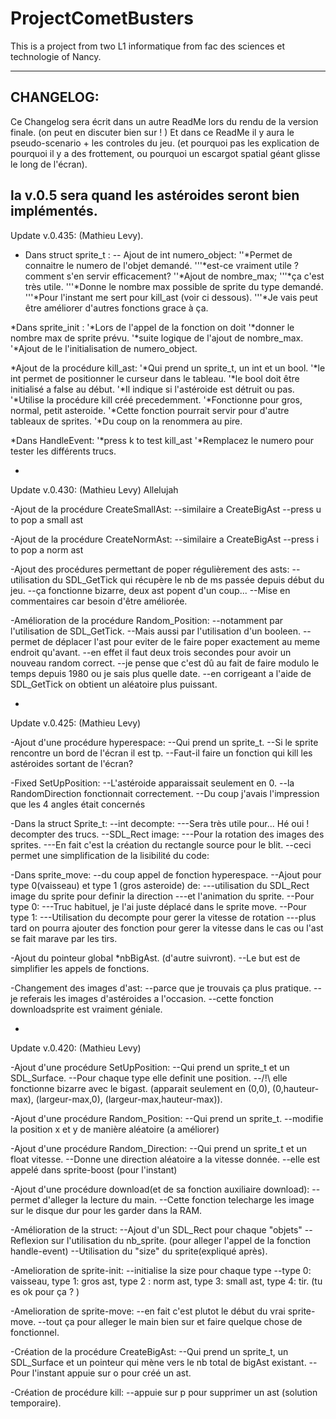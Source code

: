 # ProjectCometBusters
This is a project from two L1 informatique from fac des sciences et technologie of Nancy.


----
CHANGELOG:
----

Ce Changelog sera écrit dans un autre ReadMe lors du rendu de la version finale. (on peut en discuter bien sur ! )
Et dans ce ReadMe il y aura le pseudo-scenario + les controles du jeu.
(et pourquoi pas les explication de pourquoi il y a des frottement, ou pourquoi un escargot spatial géant glisse le long de l'écran).

la v.0.5 sera quand les astéroides seront bien implémentés.
-
Update v.0.435: (Mathieu Levy).

- Dans struct sprite_t :
-- Ajout de int numero_object:
''*Permet de connaitre le numero de l'objet demandé.
'''*est-ce vraiment utile ? comment s'en servir efficacement?
''*Ajout de nombre_max;
'''*ça c'est très utile.
'''*Donne le nombre max possible de sprite du type demandé.
'''*Pour l'instant me sert pour kill_ast (voir ci dessous).
'''*Je vais peut être améliorer d'autres fonctions grace à ça.

*Dans sprite_init :
'*Lors de l'appel de la fonction on doit
'*donner le nombre max de sprite prévu.
'*suite logique de l'ajout de nombre_max. 
'*Ajout de le l'initialisation de numero_object.

*Ajout de la procédure kill_ast:
'*Qui prend un sprite_t, un int et un bool.
'*le int permet de positionner le curseur dans le tableau.
'*le bool doit être initialisé a false au début.
'*Il indique si l'astéroide est détruit ou pas.
'*Utilise la procédure kill créé precedemment.
'*Fonctionne pour gros, normal, petit asteroide.
'*Cette fonction pourrait servir pour d'autre tableaux de sprites.
'*Du coup on la renommera au pire.

*Dans HandleEvent:
'*press k to test kill_ast 
'*Remplacez le numero pour tester les différents trucs.

-
Update v.0.430: (Mathieu Levy)
Allelujah

-Ajout de la procédure CreateSmallAst:
--similaire a CreateBigAst
--press u to pop a small ast

-Ajout de la procédure CreateNormAst:
--similaire a CreateBigAst
--press i to pop a norm ast

-Ajout des procédures permettant de poper régulièrement des asts:
--utilisation du SDL_GetTick qui récupère le nb de ms passée depuis début du jeu.
--ça fonctionne bizarre, deux ast popent d'un coup...
--Mise en commentaires car besoin d'être améliorée.

-Amélioration de la procédure Random_Position:
--notamment par l'utilisation de SDL_GetTick.
--Mais aussi par l'utilisation d'un booleen.
--permet de déplacer l'ast pour eviter de le faire poper exactement au meme endroit qu'avant.
--en effet il faut deux trois secondes pour avoir un nouveau random correct.
--je pense que c'est dû au fait de faire modulo le temps depuis 1980 ou je sais plus quelle date.
--en corrigeant a l'aide de SDL_GetTick on obtient un aléatoire plus puissant.

-
Update v.0.425: (Mathieu Levy)

-Ajout d'une procédure hyperespace:
--Qui prend un sprite_t.
--Si le sprite rencontre un bord de l'écran il est tp.
--Faut-il faire un fonction qui kill les astéroides sortant de l'écran?

-Fixed SetUpPosition:
--L'astéroide apparaissait seulement en 0.
--la RandomDirection fonctionnait correctement.
--Du coup j'avais l'impression que les 4 angles était concernés

-Dans la struct Sprite_t:
--int decompte:
---Sera très utile pour... Hé oui ! decompter des trucs.
--SDL_Rect image:
---Pour la rotation des images des sprites.
---En fait c'est la création du rectangle source pour le blit.
--ceci permet une simplification de la lisibilité du code:

-Dans sprite_move:
--du coup appel de fonction hyperespace.
--Ajout pour type 0(vaisseau) et type 1 (gros asteroide) de:
---utilisation du SDL_Rect image du sprite pour definir la direction
---et l'animation du sprite.
--Pour type 0:
---Truc habituel, je l'ai juste déplacé dans le sprite move.
--Pour type 1:
---Utilisation du decompte pour gerer la vitesse de rotation
---plus tard on pourra ajouter des fonction pour gerer la vitesse dans le cas ou l'ast se fait marave par les tirs.

-Ajout du pointeur global *nbBigAst. (d'autre suivront).
--Le but est de simplifier les appels de fonctions.

-Changement des images d'ast:
--parce que je trouvais ça plus pratique.
--je referais les images d'astéroides a l'occasion.
--cette fonction downloadsprite est vraiment géniale.

-
Update v.0.420: (Mathieu Levy)


-Ajout d'une procédure SetUpPosition:
--Qui prend un sprite_t et un SDL_Surface.
--Pour chaque type elle definit une position.
--/!\ elle fonctionne bizarre avec le bigast.
(apparait seulement en (0,0), (0,hauteur-max),
(largeur-max,0), (largeur-max,hauteur-max)).


-Ajout d'une procédure Random_Position:
--Qui prend un sprite_t.
--modifie la position x et y
de manière aléatoire (a améliorer)


-Ajout d'une procédure Random_Direction:
--Qui prend un sprite_t et un float vitesse.
--Donne une direction aléatoire a la vitesse donnée.
--elle est appelé dans sprite-boost (pour l'instant)


-Ajout d'une procédure download(et de sa fonction
auxiliaire download):
--permet d'alleger la lecture du main.
--Cette fonction telecharge les image sur le disque dur
pour les garder dans la RAM.


-Amélioration de la struct:
--Ajout d'un SDL_Rect pour chaque "objets"
--Reflexion sur l'utilisation du nb_sprite. (pour alleger
l'appel de la fonction handle-event)
--Utilisation du "size" du sprite(expliqué après).

-Amelioration de sprite-init:
--initialise la size pour chaque type
--type 0: vaisseau, type 1: gros ast, type 2 : norm ast,
type 3: small ast, type 4: tir. (tu es ok pour ça ? )


-Amelioration de sprite-move:
--en fait c'est plutot le début du vrai sprite-move.
--tout ça pour alleger le main bien sur et faire
quelque chose de fonctionnel.

-Création de la procédure CreateBigAst:
--Qui prend un sprite_t, un SDL_Surface et un pointeur
qui mène vers le nb total de bigAst existant.
--Pour l'instant appuie sur o pour créé un ast.

-Création de procédure kill:
--appuie sur p pour supprimer un ast (solution temporaire).
